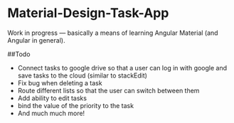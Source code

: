 # Material-Design-Task-App
Work in progress — basically a means of learning Angular Material (and Angular in general).

##Todo
 - Connect tasks to google drive so that a user can log in with google and save tasks to the cloud (similar to stackEdit)
 - Fix bug when deleting a task
 - Route different lists so that the user can switch between them
 - Add ability to edit tasks
 - bind the value of the priority to the task
 - And much much more!
